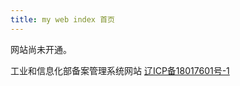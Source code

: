 ```yaml
---
title: my web index 首页
---
```


网站尚未开通。



工业和信息化部备案管理系统网站 <a href="http://beian.miit.gov.cn/" target="_blank">辽ICP备18017601号-1</a>

